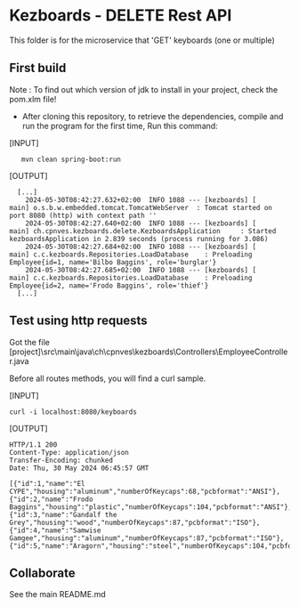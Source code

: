 # Kezboards - DELETE Rest API

This folder is for the microservice that 'GET' keyboards (one or multiple)

## First build
Note : To find out which version of jdk to install in your project, check the pom.xlm file!

* After cloning this repository, to retrieve the dependencies, compile and run the program for the first time, Run this command:

[INPUT]
```
   mvn clean spring-boot:run
```

[OUTPUT]
```
  [...]
    2024-05-30T08:42:27.632+02:00  INFO 1088 --- [kezboards] [           main] o.s.b.w.embedded.tomcat.TomcatWebServer  : Tomcat started on port 8080 (http) with context path ''
    2024-05-30T08:42:27.640+02:00  INFO 1088 --- [kezboards] [           main] ch.cpnves.kezboards.delete.KezboardsApplication     : Started kezboardsApplication in 2.839 seconds (process running for 3.086)
    2024-05-30T08:42:27.684+02:00  INFO 1088 --- [kezboards] [           main] c.c.kezboards.Repositories.LoadDatabase    : Preloading Employee{id=1, name='Bilbo Baggins', role='burglar'}
    2024-05-30T08:42:27.685+02:00  INFO 1088 --- [kezboards] [           main] c.c.kezboards.Repositories.LoadDatabase    : Preloading Employee{id=2, name='Frodo Baggins', role='thief'}
  [...]
```

## Test using http requests

Got the file [project]\src\main\java\ch\cpnves\kezboards\Controllers\EmployeeController.java

Before all routes methods, you will find a curl sample.

[INPUT]
```
curl -i localhost:8080/keyboards
````

[OUTPUT]
```
HTTP/1.1 200 
Content-Type: application/json
Transfer-Encoding: chunked
Date: Thu, 30 May 2024 06:45:57 GMT

[{"id":1,"name":"El CYPE","housing":"aluminum","numberOfKeycaps":68,"pcbformat":"ANSI"},{"id":2,"name":"Frodo Baggins","housing":"plastic","numberOfKeycaps":104,"pcbformat":"ANSI"},{"id":3,"name":"Gandalf the Grey","housing":"wood","numberOfKeycaps":87,"pcbformat":"ISO"},{"id":4,"name":"Samwise Gamgee","housing":"aluminum","numberOfKeycaps":87,"pcbformat":"ISO"},{"id":5,"name":"Aragorn","housing":"steel","numberOfKeycaps":104,"pcbformat":"ANSI"}]
```

## Collaborate
See the main README.md
